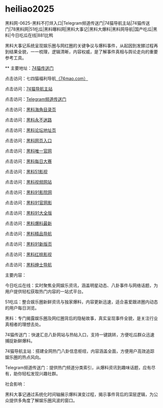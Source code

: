 # heiliao2025
黑料网-0625-黑料不打烊入口|Telegram频道传送门|74猫导航主站|74猫传送门|78黑料网|51吃瓜|黑料曝料网|黑料大事记|黑料大爆料|黑料网导航|国产吃瓜|黑料|今日吃瓜在线|881比鸭

黑料大事记系统呈现娱乐圈与网红圈的关键争议与爆料事件，从起因到发酵过程再到结果全貌，一一梳理，逻辑清晰，内容权威，是了解事件真相与舆论走向的重要参考工具。

** 主要地址：<a href="https://74mao.com/">74猫传送门</a>

点击访问：七四猫福利导航<a href="https://74mao.com/">（74mao.com）</a>

点击访问：<a href="https://74mao.com/">74猫导航主站</a>

点击访问：<a href="https://74mao.com/">Telegram频道传送门</a>

点击访问：<a href="https://hj-786.pages.dev/">黑料海角目录页</a>  

点击访问：<a href="https://hj-792.pages.dev/">黑料永不迷路</a>  

点击访问：<a href="https://hj-952.pages.dev/">黑料论坛地址页</a>  

点击访问：<a href="https://hj-953.pages.dev/">黑料网页入口</a>  

点击访问：<a href="https://hj-954.pages.dev/">黑料唯一官网</a>  

点击访问：<a href="https://hj-955.pages.dev/">黑料每日大赛</a>  

点击访问：<a href="https://hj-835.pages.dev/">黑料51影视</a>  

点击访问：<a href="https://hj-840.pages.dev/">黑料视频网站</a>  

点击访问：<a href="https://hj-968.pages.dev/">黑料91影院网</a>  

点击访问：<a href="https://hj-969.pages.dev/">黑料91官网影</a>  

点击访问：<a href="https://hj-970.pages.dev/">黑料91大全版</a>  

点击访问：<a href="https://hj-971.pages.dev/">黑料爆料最新</a>  

点击访问：<a href="https://hj-972.pages.dev/">黑料精品导航</a>  

点击访问：<a href="https://hj-973.pages.dev/">黑料91新版页</a>  

点击访问：<a href="https://hj-974.pages.dev/">黑料红桃影视</a>  

点击访问：<a href="https://hj-975.pages.dev/">黑料绅士导航</a>  

主要内容：

今日吃瓜在线：实时聚焦全网娱乐资讯，涵盖明星动态、八卦事件与网络话题，为用户提供轻松获取热门内容的一站式平台。

51吃瓜：整合娱乐圈新鲜资讯与独家爆料，内容更新迅速，适合喜爱跟进圈内动态的用户每日浏览。

黑料：专门揭露娱乐圈及网红圈背后的隐秘故事，真实呈现事件全貌，是关注行业真相者的理想去处。

74猫传送门：快速汇总八卦网站与热帖入口，支持一键跳转，方便吃瓜群众迅速捕捉新鲜爆料。

74猫导航主站：搭建全网热门八卦信息枢纽，内容涵盖全面，方便用户高效追踪娱乐圈的热点风向。

Telegram频道传送门：提供热门频道分类索引，从爆料资讯到趣味话题，应有尽有，助你轻松发现兴趣社群。

社会影响：

黑料大事记通过系统化时间轴展示爆料演变过程，揭示事件背后的深层逻辑，为公众提供多角度了解娱乐圈风波的窗口。

<span style="display:none;">[Canonical link](）</span>
